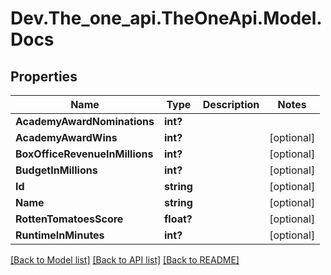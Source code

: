 # Dev.The_one_api.TheOneApi.Model.Docs
## Properties

Name | Type | Description | Notes
------------ | ------------- | ------------- | -------------
**AcademyAwardNominations** | **int?** |  | 
**AcademyAwardWins** | **int?** |  | [optional] 
**BoxOfficeRevenueInMillions** | **int?** |  | [optional] 
**BudgetInMillions** | **int?** |  | [optional] 
**Id** | **string** |  | [optional] 
**Name** | **string** |  | [optional] 
**RottenTomatoesScore** | **float?** |  | [optional] 
**RuntimeInMinutes** | **int?** |  | [optional] 

[[Back to Model list]](../README.md#documentation-for-models) [[Back to API list]](../README.md#documentation-for-api-endpoints) [[Back to README]](../README.md)


